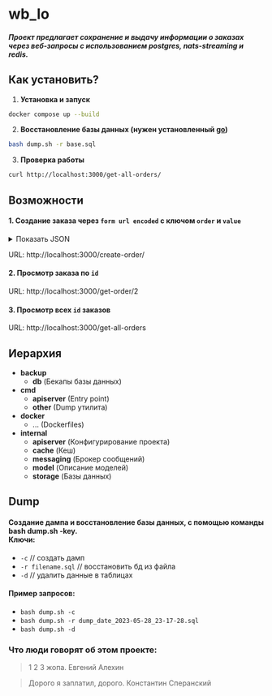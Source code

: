 # wb_lo
##### Проект предлагает сохранение и выдачу информации о заказах через веб-запросы с использованием postgres, nats-streaming и redis.

## Как установить?

1. **Установка и запуск**
```bash
docker compose up --build
```

2. **Восстановление базы данных (нужен установленный [go](https://go.dev/dl/))**
```bash
bash dump.sh -r base.sql
```

3. **Проверка работы**
```bash
curl http://localhost:3000/get-all-orders/
```

## Возможности

#### 1. Создание заказа через `form url encoded` с ключом `order` и `value` 

<details>
  <summary>Показать JSON</summary>

```json
{
  "order_uid": "39",
  "track_number": "track",
  "entry": "BIILLLO",
  "delivery": {
    "ID": 64,
    "name": "Test Testov",
    "phone": "+9720000000",
    "zip": "2639809",
    "city": "Kiryat Mozkin",
    "address": "Ploshad Mira 15",
    "region": "Kraiot",
    "email": "test@gmail.com"
  },
  "payment": {
    "ID": 44,
    "transaction": "b563feb7b2b84b6test",
    "request_id": "",
    "currency": "USD",
    "provider": "wbpay",
    "amount": 1817,
    "payment_dt": 1637907727,
    "bank": "alpha",
    "delivery_cost": 1500,
    "goods_total": 317,
    "custom_fee": 0
  },
  "items": [
    {
      "ID": 27,
      "chrt_id": 9934930,
      "track_number": "WBILMTESTTRACK",
      "price": 453,
      "rid": "ab4219087a764ae0btest",
      "name": "Mascaras",
      "sale": 30,
      "size": "0",
      "total_price": 317,
      "nm_id": 2389212,
      "brand": "Vivienne Sabo",
      "status": 202
    }
  ],
  "locale": "en",
  "internal_signature": "",
  "customer_id": "test",
  "delivery_service": "meest",
  "shardkey": "9",
  "sm_id": 99,
  "date_created": "2021-11-26T06:22:19Z",
  "oof_shard": "1"
}
```

</details>

URL: http://localhost:3000/create-order/

#### 2. Просмотр заказа по `id`
URL: http://localhost:3000/get-order/2

#### 3. Просмотр всех `id` заказов

URL: http://localhost:3000/get-all-orders

## Иерархия

- **backup**
    - **db** (Бекапы базы данных)
- **cmd**
  - **apiserver** (Entry point)
  - **other** (Dump утилита)
- **docker**
  - ... (Dockerfiles)
- **internal**
  - **apiserver** (Конфигурирование проекта)
  - **cache** (Кеш)
  - **messaging** (Брокер сообщений)
  - **model** (Описание моделей)
  - **storage** (Базы данных)

## Dump

#### Создание дампа и восстановление базы данных, с помощью команды bash dump.sh -key.<br> Ключи: 
- `-c` // создать дамп
- `-r filename.sql` // восстановить бд из файла
- `-d` // удалить данные в таблицах

#### Пример запросов:
- `bash dump.sh -c`
- `bash dump.sh -r dump_date_2023-05-28_23-17-28.sql`
- `bash dump.sh -d`

### Что люди говорят об этом проекте:
> 1 2 3 жопа. Евгений Алехин<br>

> Дорого я заплатил, дорого. Константин Сперанский<br>
